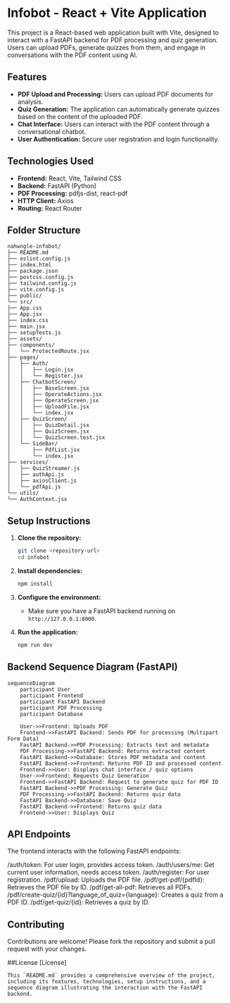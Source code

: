 # Infobot - React + Vite Application

This project is a React-based web application built with Vite, designed to interact with a FastAPI backend for PDF processing and quiz generation. Users can upload PDFs, generate quizzes from them, and engage in conversations with the PDF content using AI.

## Features

-   **PDF Upload and Processing:** Users can upload PDF documents for analysis.
-   **Quiz Generation:** The application can automatically generate quizzes based on the content of the uploaded PDF.
-   **Chat Interface:** Users can interact with the PDF content through a conversational chatbot.
-   **User Authentication:** Secure user registration and login functionality.

## Technologies Used

-   **Frontend:** React, Vite, Tailwind CSS
-   **Backend:** FastAPI (Python)
-   **PDF Processing:** pdfjs-dist, react-pdf
-   **HTTP Client:** Axios
-   **Routing:** React Router

## Folder Structure
```
nahwngle-infobot/
├── README.md
├── eslint.config.js
├── index.html
├── package.json
├── postcss.config.js
├── tailwind.config.js
├── vite.config.js
├── public/
└── src/
├── App.css
├── App.jsx
├── index.css
├── main.jsx
├── setupTests.js
├── assets/
├── components/
│   └── ProtectedRoute.jsx
├── pages/
│   ├── Auth/
│   │   ├── Login.jsx
│   │   └── Register.jsx
│   ├── ChatbotScreen/
│   │   ├── BaseScreen.jsx
│   │   ├── OperateActions.jsx
│   │   ├── OperateScreen.jsx
│   │   ├── UploadFile.jsx
│   │   └── index.jsx
│   ├── QuizScreen/
│   │   ├── QuizDetail.jsx
│   │   ├── QuizScreen.jsx
│   │   └── QuizScreen.test.jsx
│   └── SideBar/
│       ├── PdfList.jsx
│       └── index.jsx
├── services/
│   ├── QuizStreamer.js
│   ├── authApi.js
│   ├── axiosClient.js
│   └── pdfApi.js
└── utils/
└── AuthContext.jsx
```

## Setup Instructions

1.  **Clone the repository:**

    ```bash
    git clone <repository-url>
    cd infobot
    ```
2.  **Install dependencies:**

    ```bash
    npm install
    ```
3.  **Configure the environment:**

    *   Make sure you have a FastAPI backend running on `http://127.0.0.1:8000`.
4.  **Run the application:**

    ```bash
    npm run dev
    ```

## Backend Sequence Diagram (FastAPI)

```mermaid
sequenceDiagram
    participant User
    participant Frontend
    participant FastAPI Backend
    participant PDF Processing
    participant Database

    User->>Frontend: Uploads PDF
    Frontend->>FastAPI Backend: Sends PDF for processing (Multipart Form Data)
    FastAPI Backend->>PDF Processing: Extracts text and metadata
    PDF Processing->>FastAPI Backend: Returns extracted content
    FastAPI Backend->>Database: Stores PDF metadata and content
    FastAPI Backend->>Frontend: Returns PDF ID and processed content
    Frontend->>User: Displays chat interface / quiz options
    User->>Frontend: Requests Quiz Generation
    Frontend->>FastAPI Backend: Request to generate quiz for PDF ID
    FastAPI Backend->>PDF Processing: Generate Quiz
    PDF Processing->>FastAPI Backend: Returns quiz data
    FastAPI Backend->>Database: Save Quiz
    FastAPI Backend->>Frontend: Returns quiz data
    Frontend->>User: Displays Quiz
```

## API Endpoints
The frontend interacts with the following FastAPI endpoints:

/auth/token: For user login, provides access token.
/auth/users/me: Get current user information, needs access token.
/auth/register: For user registration.
/pdf/upload: Uploads the PDF file.
/pdf/get-pdf/{pdfId}: Retrieves the PDF file by ID.
/pdf/get-all-pdf: Retrieves all PDFs.
/pdf/create-quiz/{id}?language_of_quiz={language}: Creates a quiz from a PDF ID.
/pdf/get-quiz/{id}: Retrieves a quiz by ID.

## Contributing
Contributions are welcome! Please fork the repository and submit a pull request with your changes.

##License
[License]
```
This `README.md` provides a comprehensive overview of the project, including its features, technologies, setup instructions, and a sequence diagram illustrating the interaction with the FastAPI backend.
```
